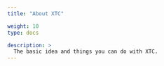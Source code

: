 ```yaml
---
title: "About XTC"

weight: 10
type: docs

description: >
  The basic idea and things you can do with XTC.
---
```



